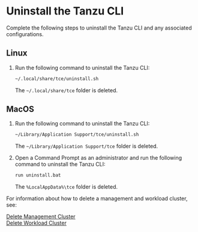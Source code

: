 # Uninstall the Tanzu CLI

Complete the following steps to uninstall the Tanzu CLI and any associated configurations.

## Linux

1. Run the following command to uninstall the Tanzu CLI:

    ```sh
    ~/.local/share/tce/uninstall.sh
    ```


    The `~/.local/share/tce` folder is deleted.
##  MacOS


1. Run the following command to uninstall the Tanzu CLI:

    ```sh
    ~/Library/Application Support/tce/uninstall.sh
    ```


    The `~/Library/Application Support/tce` folder is deleted.


1. Open a Command Prompt as an administrator and run the following command to uninstall the Tanzu CLI:

    ```sh
    run uninstall.bat
    ```

    The `%LocalAppData%\tce` folder is deleted.

For information about how to delete a management and workload cluster, see:

[Delete Management Cluster](delete-mgmt)  
[Delete Workload Cluster](delete-cluster)

